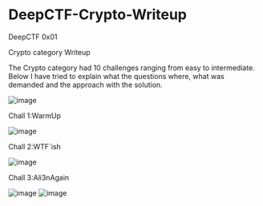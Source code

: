 # DeepCTF-Crypto-Writeup
DeepCTF 0x01 

Crypto category Writeup

The Crypto category had 10 challenges ranging from easy to intermediate. Below I have tried to explain what the questions where, what was demanded and the approach with the solution.

![image](https://user-images.githubusercontent.com/47267639/79381741-139fc280-7f80-11ea-9052-8f261db5217b.png) 

Chall 1:WarmUp

![image](https://user-images.githubusercontent.com/47267639/79381881-421d9d80-7f80-11ea-8613-a3af91cc2d81.png)


Chall 2:WTF`ish

![image](https://user-images.githubusercontent.com/47267639/79382626-6d54bc80-7f81-11ea-9cc1-8844ad4705ca.png)


Chall 3:Ali3nAgain

![image](https://user-images.githubusercontent.com/47267639/79382767-a856f000-7f81-11ea-82b8-cbae72bdfe9c.png)
![image](https://user-images.githubusercontent.com/47267639/79382811-bd338380-7f81-11ea-8489-12bfaf53bdfe.png)


